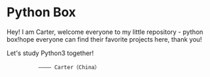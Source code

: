 # Python Box
Hey! I am Carter, welcome everyone to my little repository - python box!hope everyone can find their favorite projects here, thank you!

Let's study Python3 together!

              ———— Carter（China）
